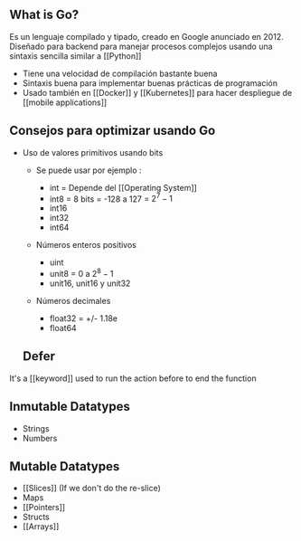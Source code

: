 
## What is Go?

Es un lenguaje compilado y tipado, creado en Google anunciado en 2012. Diseñado para backend para manejar procesos complejos usando una sintaxis sencilla similar a [[Python]]

* Tiene una velocidad de compilación bastante buena
* Sintaxis buena para implementar buenas prácticas de programación
* Usado también en [[Docker]] y [[Kubernetes]] para hacer despliegue de [[mobile applications]]



## Consejos para optimizar usando Go

* Uso de valores primitivos usando bits
	* Se puede usar por ejemplo :
		* int = Depende del [[Operating System]]
		* int8 = 8 bits = -128 a 127 = $2^{7} - 1$
		* int16
		* int32
		* int64

	 * Números enteros positivos
		* uint
		* unit8 = 0 a $2^{8} - 1$
		* unit16, unit16 y unit32

	* Números decimales
		* float32 = +/- 1.18e
		* float64

	## Defer

It's a [[keyword]] used to run the action before to end the function


## Inmutable Datatypes

* Strings
* Numbers

## Mutable Datatypes

* [[Slices]] (If we don't do the re-slice)
* Maps
* [[Pointers]]
* Structs
* [[Arrays]]
